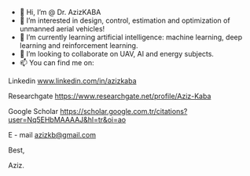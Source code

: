 - 👋 Hi, I’m @ Dr. AzizKABA
- 👀 I’m interested in design, control, estimation and optimization of unmanned aerial vehicles!
- 🌱 I’m currently learning artificial intelligence: machine learning, deep learning and reinforcement learning.
- 💞️ I’m looking to collaborate on UAV, AI and energy subjects.
- 📫 You can find me on:

Linkedin www.linkedin.com/in/azizkaba

Researchgate https://www.researchgate.net/profile/Aziz-Kaba

Google Scholar https://scholar.google.com.tr/citations?user=Nq5EHbMAAAAJ&hl=tr&oi=ao

E - mail azizkb@gmail.com

Best,

Aziz.

<!---
AzizKABA/AzizKABA is a ✨ special ✨ repository because its `README.md` (this file) appears on your GitHub profile.
You can click the Preview link to take a look at your changes.
--->
